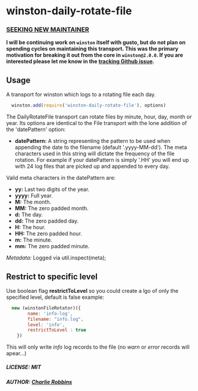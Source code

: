 # winston-daily-rotate-file

### [SEEKING NEW MAINTAINER][maintainer-issue]

**I will be continuing work on `winston` itself with gusto, but do not plan on spending cycles on maintaining this transport. This was the primary motivation for breaking it out from the core in `winston@2.0.0`. If you are interested please let me know in the [tracking Github issue][maintainer-issue].**

## Usage

A transport for winston which logs to a rotating file each day.

``` js
  winston.add(require('winston-daily-rotate-file'), options)
```

The DailyRotateFile transport can rotate files by minute, hour, day, month or year. Its options are identical to the File transport with the lone addition of the 'datePattern' option:

* __datePattern:__ A string representing the pattern to be used when appending the date to the filename (default '.yyyy-MM-dd'). The meta characters used in this string will dictate the frequency of the file rotation. For example if your datePattern is simply '.HH' you will end up with 24 log files that are picked up and appended to every day.

Valid meta characters in the datePattern are:

* __yy:__ Last two digits of the year.
* __yyyy:__ Full year.
* __M:__ The month.
* __MM:__ The zero padded month.
* __d:__ The day.
* __dd:__ The zero padded day.
* __H:__ The hour.
* __HH:__ The zero padded hour.
* __m:__ The minute.
* __mm:__ The zero padded minute.

*Metadata:* Logged via util.inspect(meta);

## Restrict to specific level

Use boolean flag __restrictToLevel__ so you could create a lgo of only the specified level, default is false
example:
``` js
  new (winstonFileRotator)({
		name: 'info-log',
		filename: "info.log",
		level: 'info',
		restrictToLevel : true
	})
```
This will only write *info* log records to the file (no *warn* or *error* records will apear...)


##### LICENSE: MIT
##### AUTHOR: [Charlie Robbins](https://github.com/indexzero)

[maintainer-issue]: https://github.com/winstonjs/winston-daily-rotate-file/issues/5
